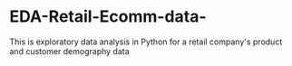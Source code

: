# EDA-Retail-Ecomm-data-
This is exploratory data analysis in Python for a retail company's product and customer demography data
